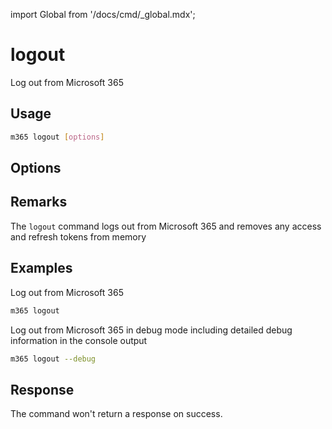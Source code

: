 <!-- DISCLAIMER: All secrets, passwords, and sensitive values in this document are examples only and not real credentials. -->
import Global from '/docs/cmd/_global.mdx';

# logout

Log out from Microsoft 365

## Usage

```sh
m365 logout [options]
```

## Options

<Global />

## Remarks

The `logout` command logs out from Microsoft 365 and removes any access and refresh tokens from memory

## Examples

Log out from Microsoft 365

```sh
m365 logout
```

Log out from Microsoft 365 in debug mode including detailed debug information in the console output

```sh
m365 logout --debug
```

## Response

The command won't return a response on success.
